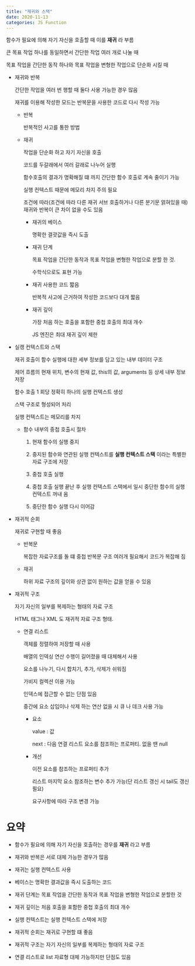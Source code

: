 ```yaml
---
title: "재귀와 스택"
date: 2020-11-13
categories: JS Function
---
```


함수가 필요에 의해 자기 자신을 호출할 때 이를 **재귀** 라 부름

큰 목표 작업 하나를 동일하면서 간단한 작업 여러 개로 나눌 때

목표 작업을 간단한 동작 하나와 목표 작업을 변형한 작업으로 단순화 시킬 때

- 재귀와 반복

  간단한 작업을 여러 번 행할 때 둘다 사용 가능한 경우 많음

  재귀를 이용해 작성한 모드는 반복문을 사용한 코드로 다시 작성 가능

  - 반복

    반복적인 사고를 통한 방법

  - 재귀

    작업을 단순화 하고 자기 자신을 호출

    코드를 두갈래에서 여러 갈래로 나누어 실행

    함수호출의 결과가 명확해질 떄 까지 간단한 함수 호출로 계속 줄이기 가능

    실행 컨텍스트 때문에 메모리 차지 주의 필요

    조건에 따라(조건에 따라 다른 재귀 서브 호출하거나 다른 분기문 얽혀있을 때) 재귀와 반복이 큰 차이 없을 수도 있음

    - 재귀의 베이스

      명확한 결괏값을 즉시 도출

    - 재귀 단계

      목표 작업을 간단한 동작과 목표 작업을 변형한 작업으로 분할 한 것.

      수학식으로도 표현 가능

    - 재귀 사용한 코드 짧음

      반복적 사고에 근거하여 작성한 코드보다 대개 짧음

    - 재귀 깊이

      가장 처음 하는 호출을 포함한 중첩 호출의 최대 개수

      JS 엔진은 최대 재귀 깊이 제한

- 실캥 컨텍스트와 스택

  재귀 호출이 함수 실행에 대한 세부 정보를 담고 있는 내부 데이터 구조

  제어 흐름의 현재 위치, 변수의 현재 값, this의 값, arguments 등 상세 내부 정보 저장

  함수 호출 1 회당 정확히 하나의 실행 컨텍스트 생성

  스택 구조로 형성되어 처리

  실행 컨텍스트는 메모리를 차지

  - 함수 내부의 중첩 호출시 절차

    1. 현재 함수의 실행 중지

    2. 중지된 함수와 연관된 실행 컨텍스트를 **실행 컨텍스트 스택** 이라는 특별한 자료 구조에 저장

    3. 중첩 호출 실행

    4. 중첩 호출 실행 끝난 후 실행 컨텍스트 스택에서 일시 중단한 함수의 실행 컨텍스트 꺼내 옴

    5. 중단한 함수 실행 다시 이어감

- 재귀적 순회

  재귀로 구현할 때 좋음

  - 반복문

    복잡한 자료구조를 돌 떄 중첩 반복문 구조 여러개 필요해서 코드가 복잡해 짐

  - 재귀

    하위 자료 구조의 깊이와 상관 없이 원하는 값을 얻을 수 있음

- 재귀적 구조

  자기 자신의 일부를 복제하는 형태의 자료 구조

  HTML 태그나 XML 도 재귀적 자료 구조 형태.

  - 연결 리스트

    객체를 정렬하여 저장할 때 사용

    배열의 인덱싱 연산 수행이 길어졌을 때 대체해서 사용

    요소를 나누기, 다시 합치기, 추가, 삭제가 쉬워짐

    가비지 컬렉션 이용 가능

    인덱스에 접근할 수 없는 단점 있음

    중간에 요소 삽입이나 삭제 하는 연산 없을 시 큐 나 데크 사용 가능

    - 요소

      value : 값

      next : 다음 연결 리스트 요소를 참조하는 프로퍼티. 없을 땐 null

    - 개선

      이전 요소를 참조하는 프로퍼티 추가

      리스트 마지막 요소 참조하는 변수 추가 가능(단 리스트 갱신 시 tail도 갱신 필요)

      요구사항에 따라 구조 변경 가능

# 요약

- 함수가 필요에 의해 자기 자신을 호출하는 경우를 **재귀** 라고 부름

- 재귀와 반복은 서로 대체 가능한 경우가 많음

- 재귀는 실행 컨텍스트 사용

- 베이스는 명확한 결과값을 즉시 도출하는 코드

- 재귀 단계는 목표 작업을 간단한 동작과 목표 작업을 변형한 작업으로 분할한 것

- 재귀 깊이는 처음 호출을 포함한 중첩 호출의 최대 개수

- 실행 컨텍스트는 실행 컨텍스트 스택에 저장

- 재귀적 순회는 재귀로 구현할 떄 좋음

- 재귀적 구조는 자기 자신의 일부를 복제하는 형태의 자료 구조

- 연결 리스트로 list 자료형 대체 가능하지만 단점도 있음
